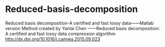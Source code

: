 # Reduced-basis-decomposition
Reduced basis decomposition-A certified and fast lossy data——Matlab version
Method created by Yanlai Chen ——Reduced basis decomposition: A certified and fast lossy data compression algorithm
http://dx.doi.org/10.1016/j.camwa.2015.09.023
